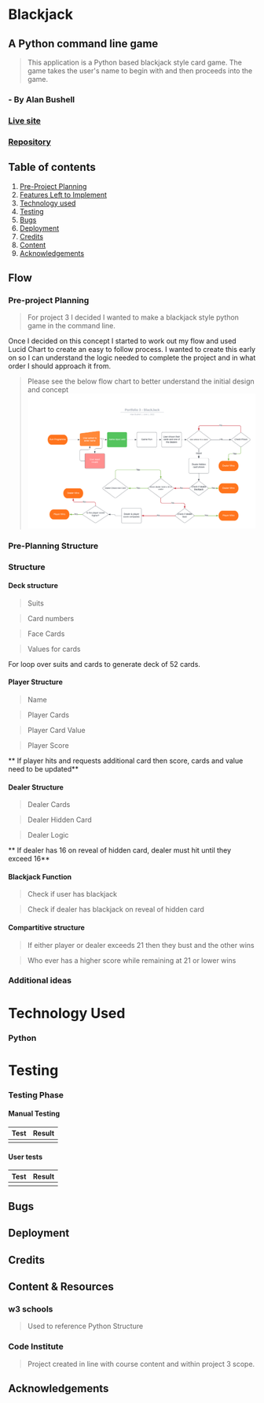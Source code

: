 # Blackjack


## A Python command line game
> This application is a Python based blackjack style card game. The game takes the user's name to begin with and then proceeds into the game.

### - By Alan Bushell

### **[Live site](https://blackjack-abushell.herokuapp.com/)**



### **[Repository](https://github.com/Alan-Bushell/blackjack)**

  
## Table of contents


 1. [ Pre-Project Planning ](#plan)  
 2. [ Features Left to Implement ](#left)  
 3. [ Technology used ](#tech) 
 4. [ Testing ](#testing)  
 5. [ Bugs ](#bugs)  
 6. [ Deployment](#deployment)
 7. [ Credits](#credits)
 8. [ Content](#content)  
 9. [ Acknowledgements](#acknowledgements)  


## Flow

<a name="plan"></a>
### Pre-project Planning

> For project 3 I decided I wanted to make a blackjack style python game in the command line. 

Once I decided on this concept I started to work out my flow and used Lucid Chart to create an easy to follow process. I wanted to create this early on so I can understand the logic needed to complete the project and in what order I should approach it from. 

> Please see the below flow chart to better understand the initial design and concept
![Lucid Flow Chart](https://github.com/Alan-Bushell/blackjack/blob/main/assets/images/readme/flowchart.png)

### Pre-Planning Structure

### Structure

#### Deck structure
> Suits

> Card numbers

> Face Cards

> Values for cards

For loop over suits and cards to generate deck of 52 cards.

#### Player Structure
> Name

> Player Cards

> Player Card Value

> Player Score

** If player hits and requests additional card then score, cards and value need to be updated**

#### Dealer Structure
> Dealer Cards

> Dealer Hidden Card

> Dealer Logic

** If dealer has 16 on reveal of hidden card, dealer must hit until they exceed 16**

#### Blackjack Function
> Check if user has blackjack

> Check if dealer has blackjack on reveal of hidden card

#### Compartitive structure
> If either player or dealer exceeds 21 then they bust and the other wins

> Who ever has a higher score while remaining at 21 or lower wins


<a name="left"></a>

### Additional ideas


<a name="tech"></a>
# Technology Used
### Python

<a name="testing"></a>
# Testing


### Testing Phase

#### Manual Testing

| Test | Result |
|--|--|
|||


#### User tests

 
|Test|Result  |
|--|--|
|||


<a name="bugs"></a>
## **Bugs**


<a name="deployment"></a>
## Deployment


<a name="credits"></a>
## Credits


<a name="content"></a>
## Content & Resources

### w3 schools
> Used to reference Python Structure

### Code Institute
> Project created in line with course content and within project 3 scope.

<a name="acknowlegements"></a>
## Acknowledgements


